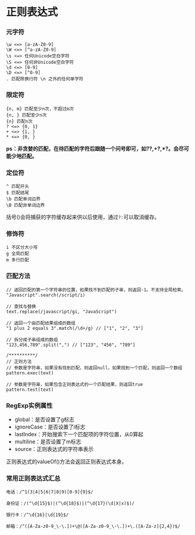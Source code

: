 # 正则表达式

### 元字符
```
\w <=> [a-zA-Z0-9]
\W <=> [^a-zA-Z0-9]
\s <=> 任何Unicode空白字符
\S <=> 任何非Unicode空白字符
\d <=> [0-9]
\D <=> [^0-9]
. 匹配除换行符 \n 之外的任何单字符
```

### 限定符
```
{n, m} 匹配至少n次，不超过m次
{n, } 匹配至少n次
{n} 匹配n次
? <=> {0, 1}
+ <=> {1, }
* <=> {0, }
```

**ps：非贪婪的匹配，在待匹配的字符后跟随一个问号即可，如??,+?,*?。会尽可能少地匹配。**

### 定位符
```
^ 匹配开头
$ 匹配结尾
\b 匹配单词边界
\B 匹配非单词边界
```

括号()会将捕获的字符缓存起来供以后使用，通过`?:`可以取消缓存。


### 修饰符
```
i 不区分大小写
g 全局匹配
m 多行匹配
```

### 匹配方法


```
// 返回匹配的第一个字符串的位置，如果找不到匹配的子串，则返回-1。不支持全局检索。
"Javascript".search(/script/i)

// 查找与替换
text.replace(/javascript/gi, "JavaScript")

// 返回一个由匹配结果组成的数组
"1 plus 2 equals 3".match(/\d+/g) // ["1", "2", "3"]

// 拆分成子串组成的数组
"123,456,789".split(",") // ["123", "456", "789"]

/**********/
// 正则方法
// 参数是字符串，如果没有找到匹配，则返回null，如果找到一个匹配，则返回一个数组
pattern.exec(text)

// 参数是字符串，如果包含正则表达式的一个匹配结果，则返回true
pattern.test(text)
```

### RegExp实例属性
- global：是否设置了g标志
- ignoreCase：是否设置了i标志
- lastIndex：开始搜索下一个匹配项的字符位置，从0算起
- multiline：是否设置了m标志
- source：正则表达式的字符串表示

正则表达式的valueOf()方法会返回正则表达式本身。

### 常用正则表达式汇总
```
电话：/^1(3|4|5|6|7|8|9)[0-9]{9}$/

身份证：/(^\d{15}$)|(^\d{18}$)|(^\d{17}(\d|X|x)$)/

银行卡：/^\d{16}|\d{19}$/

邮箱：/^([A-Za-z0-9_\-\.])+\@([A-Za-z0-9_\-\.])+\.([A-Za-z]{2,4})$/

```
